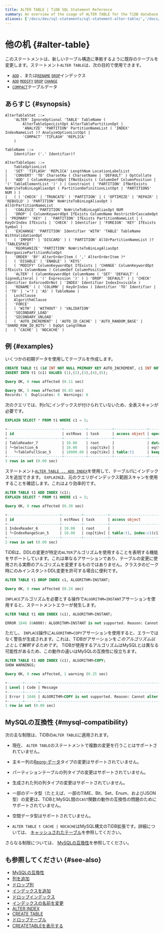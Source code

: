 ```yaml
---
title: ALTER TABLE | TiDB SQL Statement Reference
summary: An overview of the usage of ALTER TABLE for the TiDB database.
aliases: ['/docs/dev/sql-statements/sql-statement-alter-table/','/docs/dev/reference/sql/statements/alter-table/']
---
```


# 他の机 {#alter-table}

このステートメントは、新しいテーブル構造に準拠するように既存のテーブルを変更します。ステートメント`ALTER TABLE`は、次の目的で使用できます。

-   [`ADD`](/sql-statements/sql-statement-add-index.md) 、または[`RENAME`](/sql-statements/sql-statement-rename-index.md) [`DROP`](/sql-statements/sql-statement-drop-index.md)インデックス
-   [`ADD`](/sql-statements/sql-statement-add-column.md) [`MODIFY`](/sql-statements/sql-statement-modify-column.md) [`DROP`](/sql-statements/sql-statement-drop-column.md) [`CHANGE`](/sql-statements/sql-statement-change-column.md)
-   [`COMPACT`](/sql-statements/sql-statement-alter-table-compact.md)テーブルデータ

## あらすじ {#synopsis}

```ebnf+diagram
AlterTableStmt ::=
    'ALTER' IgnoreOptional 'TABLE' TableName (
        AlterTableSpecListOpt AlterTablePartitionOpt |
        'ANALYZE' 'PARTITION' PartitionNameList ( 'INDEX' IndexNameList )? AnalyzeOptionListOpt |
        'COMPACT' 'TIFLASH' 'REPLICA'
    )

TableName ::=
    Identifier ('.' Identifier)?

AlterTableSpec ::=
    TableOptionList
|   'SET' 'TIFLASH' 'REPLICA' LengthNum LocationLabelList
|   'CONVERT' 'TO' CharsetKw ( CharsetName | 'DEFAULT' ) OptCollate
|   'ADD' ( ColumnKeywordOpt IfNotExists ( ColumnDef ColumnPosition | '(' TableElementList ')' ) | Constraint | 'PARTITION' IfNotExists NoWriteToBinLogAliasOpt ( PartitionDefinitionListOpt | 'PARTITIONS' NUM ) )
|   ( ( 'CHECK' | 'TRUNCATE' ) 'PARTITION' | ( 'OPTIMIZE' | 'REPAIR' | 'REBUILD' ) 'PARTITION' NoWriteToBinLogAliasOpt ) AllOrPartitionNameList
|   'COALESCE' 'PARTITION' NoWriteToBinLogAliasOpt NUM
|   'DROP' ( ColumnKeywordOpt IfExists ColumnName RestrictOrCascadeOpt | 'PRIMARY' 'KEY' |  'PARTITION' IfExists PartitionNameList | ( KeyOrIndex IfExists | 'CHECK' ) Identifier | 'FOREIGN' 'KEY' IfExists Symbol )
|   'EXCHANGE' 'PARTITION' Identifier 'WITH' 'TABLE' TableName WithValidationOpt
|   ( 'IMPORT' | 'DISCARD' ) ( 'PARTITION' AllOrPartitionNameList )? 'TABLESPACE'
|   'REORGANIZE' 'PARTITION' NoWriteToBinLogAliasOpt ReorganizePartitionRuleOpt
|   'ORDER' 'BY' AlterOrderItem ( ',' AlterOrderItem )*
|   ( 'DISABLE' | 'ENABLE' ) 'KEYS'
|   ( 'MODIFY' ColumnKeywordOpt IfExists | 'CHANGE' ColumnKeywordOpt IfExists ColumnName ) ColumnDef ColumnPosition
|   'ALTER' ( ColumnKeywordOpt ColumnName ( 'SET' 'DEFAULT' ( SignedLiteral | '(' Expression ')' ) | 'DROP' 'DEFAULT' ) | 'CHECK' Identifier EnforcedOrNot | 'INDEX' Identifier IndexInvisible )
|   'RENAME' ( ( 'COLUMN' | KeyOrIndex ) Identifier 'TO' Identifier | ( 'TO' | '='? | 'AS' ) TableName )
|   LockClause
|   AlgorithmClause
|   'FORCE'
|   ( 'WITH' | 'WITHOUT' ) 'VALIDATION'
|   'SECONDARY_LOAD'
|   'SECONDARY_UNLOAD'
|   ( 'AUTO_INCREMENT' | 'AUTO_ID_CACHE' | 'AUTO_RANDOM_BASE' | 'SHARD_ROW_ID_BITS' ) EqOpt LengthNum
|   ( 'CACHE' | 'NOCACHE' )
```

## 例 {#examples}

いくつかの初期データを使用してテーブルを作成します。


```sql
CREATE TABLE t1 (id INT NOT NULL PRIMARY KEY AUTO_INCREMENT, c1 INT NOT NULL);
INSERT INTO t1 (c1) VALUES (1),(2),(3),(4),(5);
```

```sql
Query OK, 0 rows affected (0.11 sec)

Query OK, 5 rows affected (0.03 sec)
Records: 5  Duplicates: 0  Warnings: 0
```

次のクエリでは、列c1にインデックスが付けられていないため、全表スキャンが必要です。


```sql
EXPLAIN SELECT * FROM t1 WHERE c1 = 3;
```

```sql
+-------------------------+----------+-----------+---------------+--------------------------------+
| id                      | estRows  | task      | access object | operator info                  |
+-------------------------+----------+-----------+---------------+--------------------------------+
| TableReader_7           | 10.00    | root      |               | data:Selection_6               |
| └─Selection_6           | 10.00    | cop[tikv] |               | eq(test.t1.c1, 3)              |
|   └─TableFullScan_5     | 10000.00 | cop[tikv] | table:t1      | keep order:false, stats:pseudo |
+-------------------------+----------+-----------+---------------+--------------------------------+
3 rows in set (0.00 sec)
```

ステートメント[`ALTER TABLE .. ADD INDEX`](/sql-statements/sql-statement-add-index.md)を使用して、テーブルt1にインデックスを追加できます。 `EXPLAIN`は、元のクエリがインデックス範囲スキャンを使用することを確認します。これはより効率的です。


```sql
ALTER TABLE t1 ADD INDEX (c1);
EXPLAIN SELECT * FROM t1 WHERE c1 = 3;
```

```sql
Query OK, 0 rows affected (0.30 sec)

+------------------------+---------+-----------+------------------------+---------------------------------------------+
| id                     | estRows | task      | access object          | operator info                               |
+------------------------+---------+-----------+------------------------+---------------------------------------------+
| IndexReader_6          | 10.00   | root      |                        | index:IndexRangeScan_5                      |
| └─IndexRangeScan_5     | 10.00   | cop[tikv] | table:t1, index:c1(c1) | range:[3,3], keep order:false, stats:pseudo |
+------------------------+---------+-----------+------------------------+---------------------------------------------+
2 rows in set (0.00 sec)
```

TiDBは、DDLの変更が特定の`ALTER`アルゴリズムを使用することを表明する機能をサポートしています。これは単なるアサーションであり、テーブルの変更に使用される実際のアルゴリズムを変更するものではありません。クラスタのピーク時にのみインスタントDDL変更を許可する場合に便利です。


```sql
ALTER TABLE t1 DROP INDEX c1, ALGORITHM=INSTANT;
```

```sql
Query OK, 0 rows affected (0.24 sec)
```

`INPLACE`アルゴリズムを必要とする操作で`ALGORITHM=INSTANT`アサーションを使用すると、ステートメントエラーが発生します。


```sql
ALTER TABLE t1 ADD INDEX (c1), ALGORITHM=INSTANT;
```

```sql
ERROR 1846 (0A000): ALGORITHM=INSTANT is not supported. Reason: Cannot alter table by INSTANT. Try ALGORITHM=INPLACE.
```

ただし、 `INPLACE`操作に`ALGORITHM=COPY`アサーションを使用すると、エラーではなく警告が生成されます。これは、TiDBがアサーションを*このアルゴリズム以上として解釈するためです*。 TiDBが使用するアルゴリズムはMySQLとは異なる可能性があるため、この動作の違いはMySQLの互換性に役立ちます。


```sql
ALTER TABLE t1 ADD INDEX (c1), ALGORITHM=COPY;
SHOW WARNINGS;
```

```sql
Query OK, 0 rows affected, 1 warning (0.25 sec)

+-------+------+---------------------------------------------------------------------------------------------+
| Level | Code | Message                                                                                     |
+-------+------+---------------------------------------------------------------------------------------------+
| Error | 1846 | ALGORITHM=COPY is not supported. Reason: Cannot alter table by COPY. Try ALGORITHM=INPLACE. |
+-------+------+---------------------------------------------------------------------------------------------+
1 row in set (0.00 sec)
```

## MySQLの互換性 {#mysql-compatibility}

次の主な制限は、TiDBの`ALTER TABLE`に適用されます。

-   現在、 `ALTER TABLE`のステートメントで複数の変更を行うことはサポートされていません。

-   主キー列の[Reorg-データ](/sql-statements/sql-statement-modify-column.md#reorg-data-change)タイプの変更はサポートされていません。

-   パーティションテーブルの列タイプの変更はサポートされていません。

-   生成された列の列タイプの変更はサポートされていません。

-   一部のデータ型（たとえば、一部のTIME、Bit、Set、Enum、およびJSON型）の変更は、TiDBとMySQL間の`CAST`関数の動作の互換性の問題のためにサポートされていません。

-   空間データ型はサポートされていません。

-   `ALTER TABLE t CACHE | NOCACHE`はMySQL構文のTiDB拡張です。詳細については、 [キャッシュされたテーブル](/cached-tables.md)を参照してください。

さらなる制限については、 [MySQLの互換性](/mysql-compatibility.md#ddl)を参照してください。

## も参照してください {#see-also}

-   [MySQLの互換性](/mysql-compatibility.md#ddl)
-   [列を追加](/sql-statements/sql-statement-add-column.md)
-   [ドロップ列](/sql-statements/sql-statement-drop-column.md)
-   [インデックスを追加](/sql-statements/sql-statement-add-index.md)
-   [ドロップインデックス](/sql-statements/sql-statement-drop-index.md)
-   [インデックスの名前を変更](/sql-statements/sql-statement-rename-index.md)
-   [ALTER INDEX](/sql-statements/sql-statement-alter-index.md)
-   [CREATE TABLE](/sql-statements/sql-statement-create-table.md)
-   [ドロップテーブル](/sql-statements/sql-statement-drop-table.md)
-   [CREATETABLEを表示する](/sql-statements/sql-statement-show-create-table.md)
